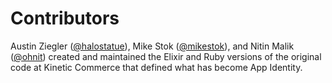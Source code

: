 # Contributors

Austin Ziegler ([@halostatue][]), Mike Stok ([@mikestok][]), and Nitin Malik
([@ohnit][]) created and maintained the Elixir and Ruby versions of the original
code at Kinetic Commerce that defined what has become App Identity.

[@halostatue]: https://github.com/halostatue
[@mikestok]: https://github.com/mikestok
[@ohnit]: https://github.com/ohnit
